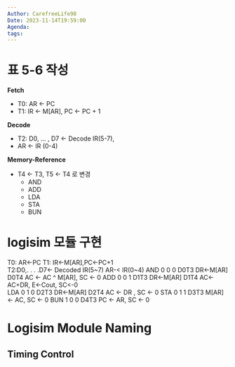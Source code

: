 ```yaml
---
Author: CarefreeLife98
Date: 2023-11-14T19:59:00
Agenda: 
tags:
---
```

# 표 5-6 작성
**Fetch**
- T0: AR <- PC
- T1: IR <- M[AR], PC <- PC + 1

**Decode**
- T2: D0, ... , D7 <- Decode IR(5-7), 
- AR <- IR (0-4)

**Memory-Reference**
- T4 <- T3, T5 <- T4 로 변경
	- AND
	- ADD
	- LDA
	- STA
	- BUN

# logisim 모듈 구현
T0: AR<-PC
T1: IR<-M[AR],PC<-PC+1   
T2:D0,. . . .D7<- Decoded IR(5~7)
AR-< IR(0~4)
AND 0 0 0 D0T3   DR<-M[AR]
 D0T4     AC ← AC ^ M[AR], SC ← 0 
ADD 0 0 1 D1T3   DR<-M[AR]
D1T4 AC<-AC+DR, E<-Cout, SC<-0                  
LDA 0 1 0  D2T3  DR<-M[AR]
            D2T4  AC ← DR , SC ← 0 
STA 0 1 1   D3T3  M[AR] ← AC, SC ← 0 
BUN 1 0 0   D4T3  PC ← AR, SC ← 0


# Logisim Module Naming
## Timing Control
